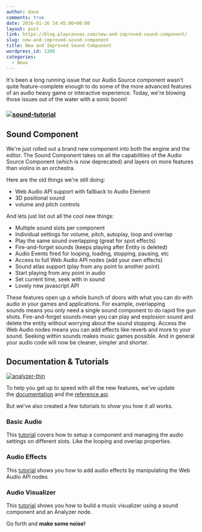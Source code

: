 ```yaml
---
author: dave
comments: true
date: 2016-01-26 14:45:06+00:00
layout: post
link: https://blog.playcanvas.com/new-and-improved-sound-component/
slug: new-and-improved-sound-component
title: New and Improved Sound Component
wordpress_id: 2288
categories:
  - News
---
```


It's been a long running issue that our Audio Source component wasn't quite feature-complete enough to do some of the more advanced features of an audio heavy game or interactive experience. Today, we're blowing those issues out of the water with a sonic boom!

### [![sound-tutorial](https://blog.playcanvas.com/wp-content/uploads/2016/01/sound-tutorial.png)](http://blog.playcanvas.com/wp-content/uploads/2016/01/sound-tutorial.png)

## Sound Component

We're just rolled out a brand new component into both the engine and the editor. The Sound Component takes on all the capabilities of the Audio Source Component (which is now deprecated) and layers on more features than violins in an orchestra.

Here are the old things we're still doing:

- Web Audio API support with fallback to Audio Element
- 3D positional sound
- volume and pitch controls

And lets just list out all the cool new things:

- Multiple sound slots per component
- Individual settings for volume, pitch, autoplay, loop and overlap
- Play the same sound overlapping (great for spot effects)
- Fire-and-forget sounds (keeps playing after Entity is deleted)
- Audio Events fired for looping, loading, stopping, pausing, etc
- Access to full Web Audio API nodes (add your own effects)
- Sound atlas support (play from any point to another point)
- Start playing from any point in audio
- Set current time, seek with in sound
- Lovely new javascript API

These features open up a whole bunch of doors with what you can do with audio in your games and applications. For example, overlapping sounds means you only need a single sound component to do rapid fire gun shots. Fire-and-forget sounds mean you can play and explosion sound and delete the entity without worrying about the sound stopping. Access the Web Audio nodes means you can add effects like reverb and more to your sound. Seeking within sounds makes music games possible. And in general your audio code will now be cleaner, simpler and shorter.

## Documentation & Tutorials

[![analyzer-thin](https://blog.playcanvas.com/wp-content/uploads/2016/01/analyser-thin1.jpg)](http://blog.playcanvas.com/wp-content/uploads/2016/01/analyser-thin1.jpg)

To help you get up to speed with all the new features, we've update the [documentation](https://developer.playcanvas.com/en/user-manual/packs/components/sound/) and the [reference api](https://developer.playcanvas.com/en/api/pc.SoundComponent.html).

But we've also created a few tutorials to show you how it all works.

### Basic Audio

This [tutorial](https://developer.playcanvas.com/en/tutorials/beginner/basic-audio/) covers how to setup a component and managing the audio settings on different slots. Like the looping and overlap properties.

### Audio Effects

This [tutorial](https://developer.playcanvas.com/en/tutorials/advanced/audio-effects/) shows you how to add audio effects by manipulating the Web Audio API nodes

### Audio Visualizer

This [tutorial](https://developer.playcanvas.com/en/tutorials/intermediate/music-visualizer/) shows you how to build a music visualizer using a sound component and an Analyzer node.

Go forth and **make some noise!**
